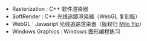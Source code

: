 - Rasterization     : C++ 软件渲染器 
- SoftRender        : C++ 光线追踪渲染器（WebGL 复刻版）
- WebGL             : Javasript 光线追踪渲染器（版权归 [Milo Yip](http://www.cnblogs.com/miloyip/archive/2010/04/02/1702768.html)）
- Windows Graphics  : Windows 图形编程练习